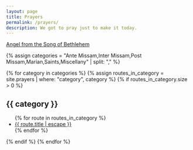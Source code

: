 ```yaml
---
layout: page
title: Prayers
permalink: /prayers/
description: We got to pray just to make it today.
---
```

[Angel from the Song of Bethlehem](/assets/images/angel-song-of-bethlehem.png)

{% assign categories = "Ante Missam,Inter Missam,Post Missam,Marian,Saints,Miscellany" | split: "," %}

{% for category in categories %}
  {% assign routes_in_category = site.prayers | where: "category", category %}
  {% if routes_in_category.size > 0 %}
<h2>{{ category }}</h2>
<ul class="more-space">
    {% for route in routes_in_category %}
  <li><a class="route-link" href="{{ route.url | relative_url }}">{{ route.title | escape }}</a></li>
    {% endfor %}
</ul>
  {% endif %}
{% endfor %}